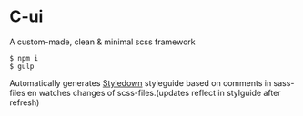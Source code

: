 # C-ui
A custom-made, clean & minimal scss framework

```
$ npm i
$ gulp
```
Automatically generates [Styledown](https://github.com/styledown/styledown) styleguide based on comments in sass-files en watches changes of scss-files.(updates reflect in stylguide after refresh)
